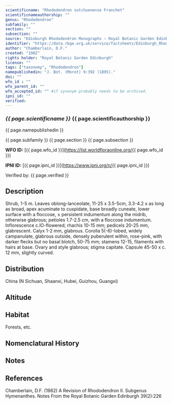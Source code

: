 ```yaml
---
scientificname: "Rhododendron sutchuenense Franchet"
scientificnameauthorship: ""
genus: "Rhododendron"
subfamily: ""
section: ""
subsection: ""
source: "Edinburgh Rhododendron Monographs – Royal Botanic Garden Edinburgh"
identifier: "https://data.rbge.org.uk/service/factsheets/Edinburgh_Rhododendron_Monographs.xhtml"
author: "Chamberlain, D.F."
created: "1982"
rights holder: "Royal Botanic Garden Edinburgh"
license: ""
tags: ["taxonomy", "Rhododendron"]
namepublishedin: "J. Bot. (Morot) 9:392 (1895)."
doi: ""
wfo_id : ""
wfo_parent_id: ""
wfo_accepted_id: "" #if synonym probably needs to be archived.                      
ipni_id: ""
verified:
---
```

### _{{ page.scientificname }}_ {{ page.scientificauthorship }}
 {{ page.namepublishedin }}

{{ page.subfamily }} {{ page.section }} {{ page.subsection }}

**WFO ID:** [{{ page.wfo_id }}](https://list.worldfloraonline.org/{{ page.wfo_id }})

**IPNI ID:** [{{ page.ipni_id }}](https://www.ipni.org/n/{{ page.ipni_id }})

Verified by: {{ page.verified }}



## Description
Shrub, 1-5 m. Leaves oblong-lanceolate, 11-25 x 3.5-5cm, 3.3-4.2 x as long as broad, apex acuminate to cuspidate, base broadly cuneate, lower surface with a floccose, ± persistent indumentum along the midrib, otherwise glabrous; petioles 1.7-2.5 cm, with a floccose indumentum. Inflorescence c.lO-flowered; rhachis 10-15 mm; pedicels 20-25 mm, glabrescent. Calyx 1-2 mm, glabrous. Corolla 5(-6)-lobed, widely campanulate, glabrous outside, densely puberulent within, rose-pink, with darker flecks but no basal blotch, 50-75 mm; stamens 12-15, filaments with hairs at base. Ovary and style glabrous; stigma capitate. Capsule 45-50 x c. 12 mm, slightly curved.

## Distribution
China (N Sichuan, Shaanxi, Hubei, Guizhou, Guangxi)

## Altitude


## Habitat
Forests, etc.

## Nomenclatural History

                       
## Notes


## References

Chamberlain, D.F. (1982) A Revision of Rhododendron II. Subgenus Hymenanthes. Notes From the Royal Botanic Garden Edinburgh 39(2):226

